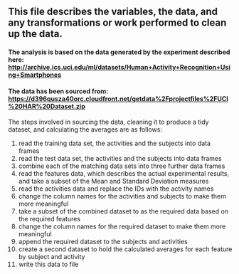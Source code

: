 ## This file describes the variables, the data, and any transformations or work performed to clean up the data.

#### The analysis is based on the data generated by the experiment described here: http://archive.ics.uci.edu/ml/datasets/Human+Activity+Recognition+Using+Smartphones

#### The data has been sourced from: https://d396qusza40orc.cloudfront.net/getdata%2Fprojectfiles%2FUCI%20HAR%20Dataset.zip

The steps involved in sourcing the data, cleaning it to produce a tidy dataset, and calculating the averages are as follows:

1. read the training data set, the activities and the subjects into data frames
2. read the test data set, the activities and the subjects into data frames
3. combine each of the matching data sets into three further data frames
4. read the features data, which describes the actual experimental results, and take a subset of the Mean and Standard Deviation measures
5. read the activities data and replace the IDs with the activity names
6. change the column names for the activities and subjects to make them more meaningful
7. take a subset of the combined dataset to as the required data based on the required features
8. change the column names for the required dataset to make them more meaningful
9. append the required dataset to the subjects and activities
10. create a second dataset to hold the calculated averages for each feature by subject and activity
11. write this data to file
